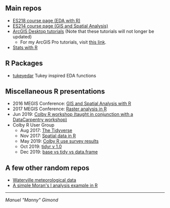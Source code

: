
## Main repos
+ [ES218 course page (EDA with R)](https://mgimond.github.io/ES218/index.html)
+ [ES214 course page (GIS and Spatial Analysis)](https://mgimond.github.io/Spatial/index.html)
+ [ArcGIS Desktop tutorials](https://mgimond.github.io/ArcGIS_tutorials/index.html) (Note that these tutorials will not longer be updated)
    + For my ArcGIS Pro tutorials, visit [this link](https://sites.google.com/colby.edu/mgimond-arcgis-pro/).
+ [Stats with R](https://mgimond.github.io/Stats-in-R/index.html)

## R Packages
+ [tukeyedar](./tukeyedar/) Tukey inspired EDA functions

## Miscellaneous R presentations
+ 2016 MEGIS Conference: [GIS and Spatial Analysis with R](./MEGUG2016/Tutorial.html)
+ 2017 MEGIS Conference: [Raster analysis in R](./megug2017/index.html)
+ Jun 2019: [Colby R workshop (taught in conjunction with a DataCarpentry workshop)](./Colby-summer-R-workshop-2019/index.html) 
+ Colby R User Group
   + Aug 2017: [The Tidyverse](./Presentations/Presentation_ColbyRUG_AUG2017.html)
   + Nov 2017: [Spatial data in R](./Presentations/Presentation_ColbyRUG_NOV2017.html)
   + May 2019: [Colby R use survey results](./Colby_R_use_2018_2019/index.html) 
   + Oct 2019: [tidyr v 1.0](./rug_2019_10/Index.html) 
   + Dec 2019: [base vs tidy vs data.frame](./rug_2019_12/Index.html) 

## A few other random repos
+ [Waterville meteorological data](https://mgimond.github.io/meteo_waterville/)
+ [A simple Moran's I analysis example in R](https://mgimond.github.io/simple_moransI_example/)

---------------------------------------------------------------------------------------------
*Manuel "Manny" Gimond*
